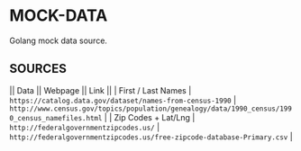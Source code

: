 # MOCK-DATA

Golang mock data source.

## SOURCES

|| Data || Webpage || Link ||
| First / Last Names | `https://catalog.data.gov/dataset/names-from-census-1990` | `http://www.census.gov/topics/population/genealogy/data/1990_census/1990_census_namefiles.html` |
| Zip Codes + Lat/Lng | `http://federalgovernmentzipcodes.us/` | `http://federalgovernmentzipcodes.us/free-zipcode-database-Primary.csv` |

